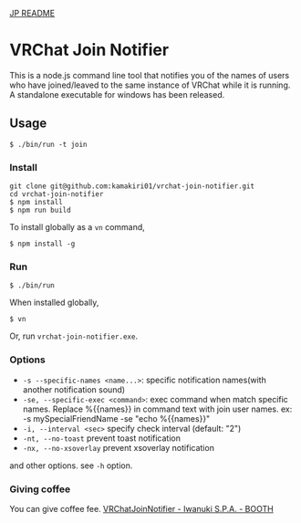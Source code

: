 [JP README](./README_ja.md)

# VRChat Join Notifier

This is a node.js command line tool that notifies you of the names of users who have joined/leaved to the same instance of VRChat while it is running.
A standalone executable for windows has been released.

## Usage

```
$ ./bin/run -t join
```

### Install

```
git clone git@github.com:kamakiri01/vrchat-join-notifier.git
cd vrchat-join-notifier
$ npm install
$ npm run build
```

To install globally as a `vn` command,

```
$ npm install -g
```

### Run

```
$ ./bin/run
```

When installed globally,

```
$ vn
```

Or, run `vrchat-join-notifier.exe`.

### Options

* `-s --specific-names <name...>`:
  specific notification names(with another notification sound)
* `-se, --specific-exec <command>`:
  exec command when match specific names. Replace %{{names}} in command text with join user names. ex: -s mySpecialFriendName -se "echo %{{names}}"
* `-i, --interval <sec>`
  specify check interval (default: "2")
* `-nt, --no-toast`
  prevent toast notification
* `-nx, --no-xsoverlay`
  prevent xsoverlay notification

and other options. see `-h` option.

### Giving coffee

You can give coffee fee.
[VRChatJoinNotifier - Iwanuki S.P.A. - BOOTH](https://iwanuki.booth.pm/items/2947584)
